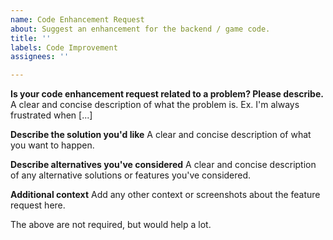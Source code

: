 ```yaml
---
name: Code Enhancement Request
about: Suggest an enhancement for the backend / game code.
title: ''
labels: Code Improvement
assignees: ''

---
```


**Is your code enhancement request related to a problem? Please describe.**
A clear and concise description of what the problem is. Ex. I'm always frustrated when [...]

**Describe the solution you'd like**
A clear and concise description of what you want to happen.

**Describe alternatives you've considered**
A clear and concise description of any alternative solutions or features you've considered.

**Additional context**
Add any other context or screenshots about the feature request here.

The above are not required, but would help a lot.
